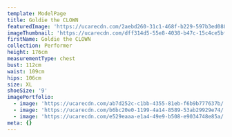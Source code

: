 ```yaml
---
template: ModelPage
title: Goldie the CLOWN
featuredImage: 'https://ucarecdn.com/2aebd260-31c1-468f-b229-597b3ed08895/'
imageThumbnail: 'https://ucarecdn.com/dff314d5-55e8-4038-b47c-15c4ce5bf76b/'
firstName: Goldie the CLOWN
collection: Performer
height: 176cm
measurementType: chest
bust: 112cm
waist: 109cm
hips: 106cm
size: XL
shoeSize: '9'
imagePortfolio:
  - image: 'https://ucarecdn.com/ab7d252c-c1bb-4355-81eb-f6b9b777637b/'
  - image: 'https://ucarecdn.com/b6bc20e0-1199-4a14-8589-53ab29929e74/'
  - image: 'https://ucarecdn.com/e529eaaa-e1a4-49e9-b508-e9034748e85a/'
meta: {}
---
```


